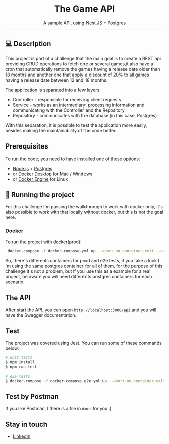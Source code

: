 <h1 align="center">
  The Game API
</h1>

<p align="center">A sample API, using Nest.JS + Postgres</p>

---

## 💻 Description

This project is part of a challenge that the main goal is to create a REST api providing CRUD operations to fetch one or several games,it also have a cron that automatically remove the games having a release date older than 18 months and another one that apply a discount of 20% to all games having a release date between 12 and 18 months.

The application is separated into a few layers:

- Controller - responsible for receiving client requests
- Service - works as an intermediary, processing information and communicating with the Controller and the Repository
- Repository - communicates with the database (in this case, Postgres)

With this separation, it is possible to test the application more easily, besides making the maintainability of the code better.

## Prerequisites

To run the code, you need to have installed one of these options:

- [Node.js](https://nodejs.org/en/download/) + [Postgres](https://www.postgresql.org/)
- or [Docker Desktop](https://docs.docker.com/desktop/) for Mac / Windows
- or [Docker Engine](https://docs.docker.com/engine/) for Linux

## 🚀 Running the project

For this challenge I'm passing the walkthrough to work with docker only, it´s also possible to work with that locally without docker, but this is not the goal here.

### Docker

To run the project with docker(prod):

```bash
 docker-compose -f docker-compose.yml up --abort-on-container-exit --exit-code-from prod
```

So, there´s differents containers for prod and e2e tests, if you take a look I´m using the same postgres container for all of them, for the purpose of this challenge it´s not a problem, but if you use this as a example for a real project, be aware you will need differents postgres containers for each scenario.

## The API

After start the API, you can open `http://localhost:3000/api` and you will have the Swagger documentation.

## Test

The project was covered using Jest. You can run some of these commands below:

```bash
# unit tests
$ npm install
$ npm run test

# e2e tests
$ docker-compose -f docker-compose.e2e.yml up --abort-on-container-exit --exit-code-from dev

```

## Test by Postman

If you like Postman, I there is a file in `docs` for you :)

## Stay in touch

- [LinkedIn](https://www.linkedin.com/in/leonardo-f-almeida-developer/)
